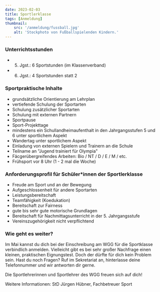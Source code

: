 ```yaml
---
date: 2023-02-03
title: Sportlerklasse
tags: [Anmeldung]
thumbnail: 
    src: '/anmeldung/fussball.jpg'
    alt: 'Stockphoto von Fußballspielenden Kindern.'
---
```


### Unterrichtsstunden

- 5. Jgst.: 6 Sportstunden (im Klassenverband)
- 6. Jgst.: 4 Sportstunden statt 2

### Sportpraktische Inhalte

- grundsätzliche Orientierung am Lehrplan
- vertiefende Schulung der Sportarten
- Schulung zusätzlicher Sportarten
- Schulung mit externen Partnern
- Sportpause
- Sport-Projekttage
- mindestens ein Schullandheimaufenthalt in den Jahrgangsstufen 5 und 6 unter sportlichem Aspekt
- Wandertag unter sportlichem Aspekt
- Einladung von externen Spielern und Trainern an die Schule
- Teilname an "Jugend trainiert für Olympia"
- Fäcgerübergreifendes Arbeiten: Bio / NT / D / E / M / etc.
- Frühsport vor 8 Uhr (1 - 2 mal die Woche)

### Anforderungsprofil für Schüler*innen der Sportlerklasse
- Freude am Sport und an der Bewegung
- Aufgeschlossenheit für andere Sportarten
- Leistungsbereitschaft
- Teamfähigkeit (Koedukation)
- Bereitschaft zur Fairness
- gute bis sehr gute motorische Grundlagen
- Bereitschaft für Nachmittagsunterricht in der 5. Jahrgangsstufe
- Vereinszugehörigkeit nicht verpflichtend

### Wie geht es weiter?

Im Mai kannst du dich bei der Einschreibung am WGG für die Sportklasse verbindlich anmelden. Vielleicht gibt es bei sehr großer Nachfrage einen kleinen, praktischen Eignungstest. Doch der dürfte für dich kein Problem sein. Hast du noch Fragen? Ruf im Sekretariat an, hinterlasse deine Telefonnummer und wir antworten dir gerne.

Die Sportlehrerinnen und Sportlehrer des WGG freuen sich auf dich!

Weitere Informationen: StD Jürgen Hübner, Fachbetreuer Sport